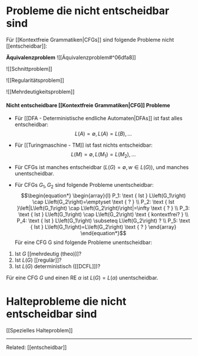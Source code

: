 
# Probleme die nicht entscheidbar sind
Für [[Kontextfreie Grammatiken|CFGs]] sind folgende Probleme nicht [[entscheidbar]]:

**Äquivalenzproblem**
![[Äquivalenzproblem#^06dfa8]]

![[Schnittproblem]]

![[Regularitätsproblem]]

![[Mehrdeutigkeitsproblem]]

#### Nicht entscheidbare [[Kontextfreie Grammatiken|CFG]] Probleme
- Für [[DFA - Deterministische endliche Automaten|DFAs]] ist fast alles entscheidbar:
$$\begin{equation*}
L(A)=\emptyset, L(A)=L(B), \ldots
\end{equation*}$$
- Für [[Turingmaschine - TM]] ist fast nichts entscheidbar:
$$\begin{equation*}
L(M)=\emptyset, L\left(M_1\right)=L\left(M_2\right), \ldots
\end{equation*}$$
- Für CFGs ist manches entscheidbar $(L(G)=\emptyset, w \in L(G))$, und manches unentscheidbar.

- Für CFGs $G_1, G_2$ sind folgende Probleme unentscheidbar:$$\begin{equation*}
	\begin{array}{l}
	P_1: \text { Ist } L\left(G_1\right) \cap L\left(G_2\right)=\emptyset \text { ? } \\
	P_2: \text { Ist }\left|L\left(G_1\right) \cap L\left(G_2\right)\right|=\infty \text { ? } \\
	P_3: \text { Ist } L\left(G_1\right) \cap L\left(G_2\right) \text { kontextfrei? } \\
	P_4: \text { Ist } L\left(G_1\right) \subseteq L\left(G_2\right) ? \\
	P_5: \text { Ist } L\left(G_1\right)=L\left(G_2\right) \text { ? }
	\end{array}
	\end{equation*}$$
Für eine CFG G sind folgende Probleme unentscheidbar:
1. Ist $G$ [[mehrdeutig (theo)]]?
2. Ist $L(G)$ [[regulär]]?
3. Ist $L(G)$ deterministisch ([[DCFL]])?

Für eine CFG $G$ und einen RE $\alpha$ ist $L(G)=L(\alpha)$ unentscheidbar.


# Halteprobleme die nicht entscheidbar sind
[[Spezielles Halteproblem]]





____
Related: [[entscheidbar]]